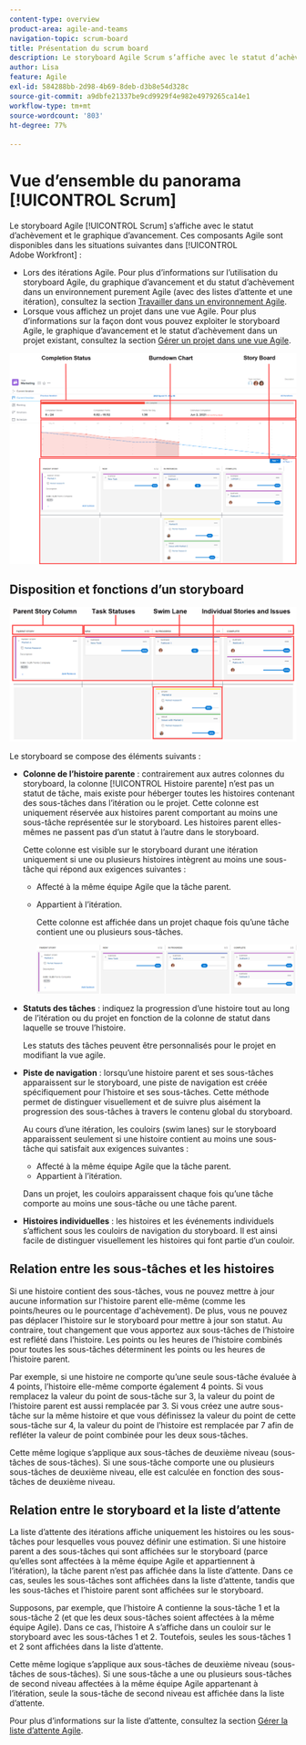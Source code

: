 ```yaml
---
content-type: overview
product-area: agile-and-teams
navigation-topic: scrum-board
title: Présentation du scrum board
description: Le storyboard Agile Scrum s’affiche avec le statut d’achèvement et le graphique d’avancement.
author: Lisa
feature: Agile
exl-id: 584288bb-2d98-4b69-8deb-d3b8e54d328c
source-git-commit: a9dbfe21337be9cd9929f4e982e4979265ca14e1
workflow-type: tm+mt
source-wordcount: '803'
ht-degree: 77%

---
```


# Vue d’ensemble du panorama [!UICONTROL Scrum]

<!-- Audited: 5/2025 -->

Le storyboard Agile [!UICONTROL Scrum] s’affiche avec le statut d’achèvement et le graphique d’avancement. Ces composants Agile sont disponibles dans les situations suivantes dans [!UICONTROL Adobe Workfront] :

* Lors des itérations Agile. Pour plus d’informations sur l’utilisation du storyboard Agile, du graphique d’avancement et du statut d’achèvement dans un environnement purement Agile (avec des listes d’attente et une itération), consultez la section [Travailler dans un environnement Agile](../../../agile/work-in-an-agile-environment/work-in-an-agile-environment.md).
* Lorsque vous affichez un projet dans une vue Agile. Pour plus d’informations sur la façon dont vous pouvez exploiter le storyboard Agile, le graphique d’avancement et le statut d’achèvement dans un projet existant, consultez la section [Gérer un projet dans une vue Agile](../../../manage-work/projects/manage-projects/manage-projects-in-agile-view.md).

![Itération Agile](assets/agile-iteration-with-callouts.png)

## Disposition et fonctions d’un storyboard

![Storyboard Agile](assets/agile-storyboard-callouts.png)

Le storyboard se compose des éléments suivants :

* **Colonne de l’histoire parente** : contrairement aux autres colonnes du storyboard, la colonne [!UICONTROL Histoire parente] n’est pas un statut de tâche, mais existe pour héberger toutes les histoires contenant des sous-tâches dans l’itération ou le projet. Cette colonne est uniquement réservée aux histoires parent comportant au moins une sous-tâche représentée sur le storyboard. Les histoires parent elles-mêmes ne passent pas d’un statut à l’autre dans le storyboard.

  Cette colonne est visible sur le storyboard durant une itération uniquement si une ou plusieurs histoires intègrent au moins une sous-tâche qui répond aux exigences suivantes :

   * Affecté à la même équipe Agile que la tâche parent.
   * Appartient à l’itération.

     Cette colonne est affichée dans un projet chaque fois qu’une tâche contient une ou plusieurs sous-tâches.

     ![Colonne d’histoire parent](assets/agile-parentstory-swimlane.png)

* **Statuts des tâches** : indiquez la progression d’une histoire tout au long de l’itération ou du projet en fonction de la colonne de statut dans laquelle se trouve l’histoire.

  Les statuts des tâches peuvent être personnalisés pour le projet en modifiant la vue agile.

* **Piste de navigation** : lorsqu’une histoire parent et ses sous-tâches apparaissent sur le storyboard, une piste de navigation est créée spécifiquement pour l’histoire et ses sous-tâches. Cette méthode permet de distinguer visuellement et de suivre plus aisément la progression des sous-tâches à travers le contenu global du storyboard.

  Au cours d’une itération, les couloirs (swim lanes) sur le storyboard apparaissent seulement si une histoire contient au moins une sous-tâche qui satisfait aux exigences suivantes :

   * Affecté à la même équipe Agile que la tâche parent.
   * Appartient à l’itération.

  Dans un projet, les couloirs apparaissent chaque fois qu’une tâche comporte au moins une sous-tâche ou une tâche parent.

* **Histoires individuelles** : les histoires et les événements individuels s’affichent sous les couloirs de navigation du storyboard. Il est ainsi facile de distinguer visuellement les histoires qui font partie d’un couloir.

## Relation entre les sous-tâches et les histoires

Si une histoire contient des sous-tâches, vous ne pouvez mettre à jour aucune information sur l&#39;histoire parent elle-même (comme les points/heures ou le pourcentage d&#39;achèvement). De plus, vous ne pouvez pas déplacer l’histoire sur le storyboard pour mettre à jour son statut. Au contraire, tout changement que vous apportez aux sous-tâches de l’histoire est reflété dans l’histoire. Les points ou les heures de l’histoire combinés pour toutes les sous-tâches déterminent les points ou les heures de l’histoire parent.

Par exemple, si une histoire ne comporte qu’une seule sous-tâche évaluée à 4 points, l’histoire elle-même comporte également 4 points. Si vous remplacez la valeur du point de sous-tâche sur 3, la valeur du point de l’histoire parent est aussi remplacée par 3. Si vous créez une autre sous-tâche sur la même histoire et que vous définissez la valeur du point de cette sous-tâche sur 4, la valeur du point de l’histoire est remplacée par 7 afin de refléter la valeur de point combinée pour les deux sous-tâches.

Cette même logique s’applique aux sous-tâches de deuxième niveau (sous-tâches de sous-tâches). Si une sous-tâche comporte une ou plusieurs sous-tâches de deuxième niveau, elle est calculée en fonction des sous-tâches de deuxième niveau.

## Relation entre le storyboard et la liste d’attente

La liste d’attente des itérations affiche uniquement les histoires ou les sous-tâches pour lesquelles vous pouvez définir une estimation. Si une histoire parent a des sous-tâches qui sont affichées sur le storyboard (parce qu’elles sont affectées à la même équipe Agile et appartiennent à l’itération), la tâche parent n’est pas affichée dans la liste d’attente. Dans ce cas, seules les sous-tâches sont affichées dans la liste d’attente, tandis que les sous-tâches et l’histoire parent sont affichées sur le storyboard.

Supposons, par exemple, que l’histoire A contienne la sous-tâche 1 et la sous-tâche 2 (et que les deux sous-tâches soient affectées à la même équipe Agile). Dans ce cas, l’histoire A s’affiche dans un couloir sur le storyboard avec les sous-tâches 1 et 2. Toutefois, seules les sous-tâches 1 et 2 sont affichées dans la liste d’attente.

Cette même logique s’applique aux sous-tâches de deuxième niveau (sous-tâches de sous-tâches). Si une sous-tâche a une ou plusieurs sous-tâches de second niveau affectées à la même équipe Agile appartenant à l’itération, seule la sous-tâche de second niveau est affichée dans la liste d’attente.

Pour plus d’informations sur la liste d’attente, consultez la section [Gérer la liste d’attente Agile](../../../agile/work-in-an-agile-environment/manage-the-agile-backlog.md).
